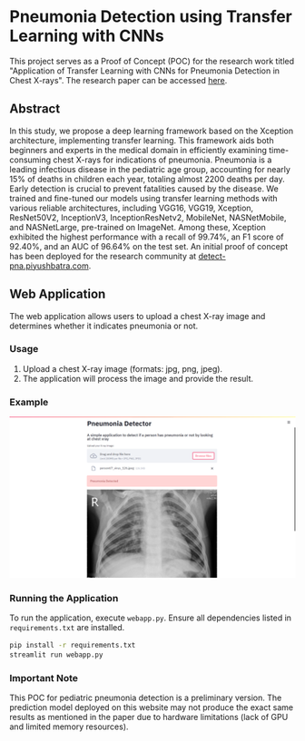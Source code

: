 # Pneumonia Detection using Transfer Learning with CNNs

This project serves as a Proof of Concept (POC) for the research work titled "Application of Transfer Learning with CNNs for Pneumonia Detection in Chest X-rays". The research paper can be accessed [here](https://link.springer.com/chapter/10.1007/978-981-16-7136-4_21).

## Abstract

In this study, we propose a deep learning framework based on the Xception architecture, implementing transfer learning. This framework aids both beginners and experts in the medical domain in efficiently examining time-consuming chest X-rays for indications of pneumonia. Pneumonia is a leading infectious disease in the pediatric age group, accounting for nearly 15% of deaths in children each year, totaling almost 2200 deaths per day. Early detection is crucial to prevent fatalities caused by the disease. We trained and fine-tuned our models using transfer learning methods with various reliable architectures, including VGG16, VGG19, Xception, ResNet50V2, InceptionV3, InceptionResNetv2, MobileNet, NASNetMobile, and NASNetLarge, pre-trained on ImageNet. Among these, Xception exhibited the highest performance with a recall of 99.74%, an F1 score of 92.40%, and an AUC of 96.64% on the test set. An initial proof of concept has been deployed for the research community at [detect-pna.piyushbatra.com](http://detect-pna.piyushbatra.com).

## Web Application

The web application allows users to upload a chest X-ray image and determines whether it indicates pneumonia or not.

### Usage

1. Upload a chest X-ray image (formats: jpg, png, jpeg).
2. The application will process the image and provide the result.

### Example

![Screenshot](screenshot.png)

### Running the Application

To run the application, execute `webapp.py`. Ensure all dependencies listed in `requirements.txt` are installed.

```bash
pip install -r requirements.txt
streamlit run webapp.py
```

### Important Note

This POC for pediatric pneumonia detection is a preliminary version. The prediction model deployed on this website may not produce the exact same results as mentioned in the paper due to hardware limitations (lack of GPU and limited memory resources).
